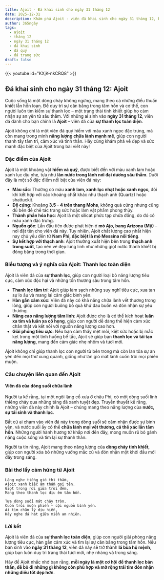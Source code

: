 ```yaml
---
title: Ajoit - Đá khai sinh cho ngày 31 tháng 12
date: 2025-12-31
description: Khám phá Ajoit - viên đá khai sinh cho ngày 31 tháng 12, biểu tượng của Thanh lọc toàn diện. Cùng tìm hiểu ý nghĩa sâu sắc của viên đá độc đáo này.
author: 365ngày
tags:
  - ajoit
  - tháng 12
  - ngày 31 tháng 12
  - đá khai sinh
  - đá quý
  - đá trang sức
draft: false
---
```


{{< youtube id="KXjK-nkCRQ8" >}}

## Đá khai sinh cho ngày 31 tháng 12: Ajoit

Cuộc sống là một dòng chảy không ngừng, mang theo cả những điều thuần khiết lẫn hỗn loạn. Để duy trì sự cân bằng trong tâm hồn và cơ thể, con người luôn tìm kiếm sự thanh lọc – một trạng thái tinh khiết giúp họ cảm nhận sự an yên từ sâu thẳm. Với những ai sinh vào **ngày 31 tháng 12**, viên đá dành cho bạn chính là **Ajoit** – viên đá của **sự thanh lọc toàn diện**.

Ajoit không chỉ là một viên đá quý hiếm với màu xanh ngọc đặc trưng, mà còn mang trong mình **năng lượng chữa lành mạnh mẽ**, giúp con người thanh tẩy tâm trí, cảm xúc và tinh thần. Hãy cùng khám phá vẻ đẹp và sức mạnh đặc biệt của Ajoit trong bài viết này!

### Đặc điểm của Ajoit

Ajoit là một khoáng vật **hiếm và quý**, được biết đến với màu xanh lam hoặc xanh lục dịu nhẹ, tựa như **làn nước trong lành nơi đại dương sâu thẳm**. Dưới đây là một số đặc điểm nổi bật của viên đá này:

- **Màu sắc**: Thường có màu **xanh lam, xanh lục nhạt hoặc xanh ngọc**, đôi khi kết hợp với các khoáng chất khác như thạch anh (Quartz) hoặc shattuckit.
- **Độ cứng**: Khoảng **3.5 – 4 trên thang Mohs**, không quá cứng nhưng cũng đủ bền để chế tác trang sức hoặc làm vật phẩm phong thủy.
- **Thành phần hóa học**: Ajoit là một silicat phức tạp chứa đồng, do đó có màu xanh đặc trưng.
- **Nguồn gốc**: Lần đầu tiên được phát hiện ở **mỏ Ajo, bang Arizona (Mỹ)** – nơi đặt tên cho viên đá này. Tuy nhiên, Ajoit chất lượng cao nhất hiện nay chủ yếu đến từ **Nam Phi, đặc biệt là mỏ Messina nổi tiếng**.
- **Sự kết hợp với thạch anh**: Ajoit thường xuất hiện bên trong **thạch anh trong suốt**, tạo nên vẻ đẹp lung linh như những giọt nước thanh khiết bị đóng băng trong thời gian.

### Biểu tượng và ý nghĩa của Ajoit: Thanh lọc toàn diện

Ajoit là viên đá của **sự thanh lọc**, giúp con người loại bỏ năng lượng tiêu cực, cảm xúc độc hại và những tổn thương sâu trong tâm hồn.

- **Thanh lọc tâm trí**: Ajoit giúp làm sạch những suy nghĩ tiêu cực, xua tan sự lo âu và mang lại cảm giác bình yên.
- **Hàn gắn cảm xúc**: Viên đá này có khả năng chữa lành vết thương trong lòng, giúp con người buông bỏ quá khứ đau buồn và đón nhận sự yêu thương.
- **Nâng cao năng lượng tâm linh**: Ajoit được cho là có thể kích hoạt **luân xa tim và luân xa cổ họng**, giúp con người dễ dàng thể hiện cảm xúc chân thật và kết nối với nguồn năng lượng cao hơn.
- **Giải phóng tiêu cực**: Nếu bạn cảm thấy mệt mỏi, kiệt sức hoặc bị mắc kẹt trong một tình huống bế tắc, Ajoit sẽ giúp bạn **thanh lọc và tái tạo năng lượng**, mang đến cảm giác nhẹ nhõm và tươi mới.

Ajoit không chỉ giúp thanh lọc con người từ bên trong mà còn lan tỏa sự an yên đến mọi thứ xung quanh, giống như làn gió mát lành cuốn trôi mọi phiền muộn.

### Câu chuyện liên quan đến Ajoit

#### **Viên đá của dòng suối chữa lành**

Người ta kể rằng, tại một ngôi làng cổ xưa ở châu Phi, có một dòng suối linh thiêng chảy qua những tảng đá xanh tuyệt đẹp. Truyền thuyết kể rằng, những viên đá này chính là Ajoit – chúng mang theo năng lượng của **nước, sự tái sinh và thanh lọc**.

Bất cứ ai chạm vào viên đá này trong dòng suối sẽ cảm nhận được sự bình yên, và nước suối ấy có thể **chữa lành mọi vết thương, cả thể xác lẫn tâm hồn**. Những người hành hương từ khắp nơi đến đây, mong muốn rũ bỏ gánh nặng cuộc sống và tìm lại sự thanh thản.

Người ta tin rằng, Ajoit mang theo năng lượng của **dòng chảy tinh khiết**, giúp con người xóa bỏ những vướng mắc cũ và đón nhận một khởi đầu mới đầy trong sáng.

### Bài thơ lấy cảm hứng từ Ajoit


	Lặng nghe tiếng gió thì thầm,  
	Ajoit xanh biếc âm thầm gọi tên.  
	Giọt trong rơi giữa trời đêm,  
	Mang theo thanh lọc dịu êm tâm hồn.
	
	Tựa dòng suối mát chảy tròn,  
	Cuốn trôi muộn phiền – cội nguồn bình yên.  
	Ai tìm chân lý dịu hiền,  
	Hãy nghe đá hát giữa miền an nhiên.  


### Lời kết

Ajoit là viên đá của **sự thanh lọc toàn diện**, giúp con người giải phóng năng lượng tiêu cực, hàn gắn cảm xúc và tìm lại sự cân bằng trong tâm hồn. Nếu bạn sinh vào **ngày 31 tháng 12**, viên đá này sẽ trở thành **lá bùa hộ mệnh**, giúp bạn luôn duy trì trạng thái tươi mới, nhẹ nhàng và trong sáng.

Hãy để Ajoit nhắc nhở bạn rằng, **mỗi ngày là một cơ hội để thanh lọc bản thân, để bỏ đi những gì không còn phù hợp và mở rộng trái tim đón nhận những điều tốt đẹp hơn**.